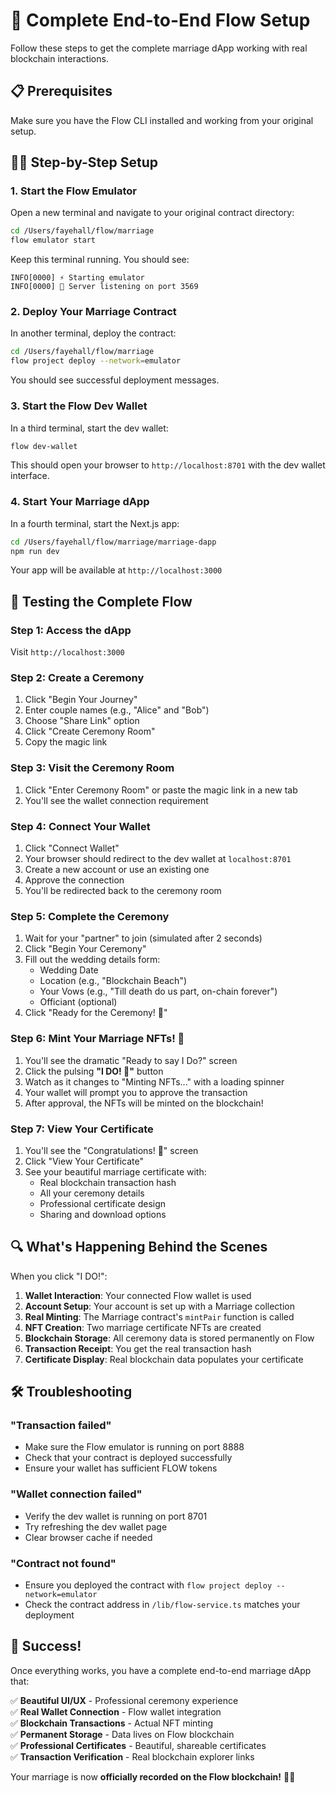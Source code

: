 # 🚀 Complete End-to-End Flow Setup

Follow these steps to get the complete marriage dApp working with real blockchain interactions.

## 📋 Prerequisites

Make sure you have the Flow CLI installed and working from your original setup.

## 🏃‍♂️ Step-by-Step Setup

### 1. Start the Flow Emulator

Open a new terminal and navigate to your original contract directory:

```bash
cd /Users/fayehall/flow/marriage
flow emulator start
```

Keep this terminal running. You should see:
```
INFO[0000] ⚡ Starting emulator                          
INFO[0000] 📧 Server listening on port 3569
```

### 2. Deploy Your Marriage Contract

In another terminal, deploy the contract:

```bash
cd /Users/fayehall/flow/marriage  
flow project deploy --network=emulator
```

You should see successful deployment messages.

### 3. Start the Flow Dev Wallet

In a third terminal, start the dev wallet:

```bash
flow dev-wallet
```

This should open your browser to `http://localhost:8701` with the dev wallet interface.

### 4. Start Your Marriage dApp

In a fourth terminal, start the Next.js app:

```bash
cd /Users/fayehall/flow/marriage/marriage-dapp
npm run dev
```

Your app will be available at `http://localhost:3000`

## 🎯 Testing the Complete Flow

### Step 1: Access the dApp
Visit `http://localhost:3000`

### Step 2: Create a Ceremony
1. Click "Begin Your Journey"
2. Enter couple names (e.g., "Alice" and "Bob")
3. Choose "Share Link" option
4. Click "Create Ceremony Room"
5. Copy the magic link

### Step 3: Visit the Ceremony Room
1. Click "Enter Ceremony Room" or paste the magic link in a new tab
2. You'll see the wallet connection requirement

### Step 4: Connect Your Wallet
1. Click "Connect Wallet"
2. Your browser should redirect to the dev wallet at `localhost:8701`
3. Create a new account or use an existing one
4. Approve the connection
5. You'll be redirected back to the ceremony room

### Step 5: Complete the Ceremony
1. Wait for your "partner" to join (simulated after 2 seconds)
2. Click "Begin Your Ceremony"
3. Fill out the wedding details form:
   - Wedding Date
   - Location (e.g., "Blockchain Beach")
   - Your Vows (e.g., "Till death do us part, on-chain forever")
   - Officiant (optional)
4. Click "Ready for the Ceremony! 💍"

### Step 6: Mint Your Marriage NFTs! 🎉
1. You'll see the dramatic "Ready to say I Do?" screen
2. Click the pulsing **"I DO! 💍"** button
3. Watch as it changes to "Minting NFTs..." with a loading spinner
4. Your wallet will prompt you to approve the transaction
5. After approval, the NFTs will be minted on the blockchain!

### Step 7: View Your Certificate
1. You'll see the "Congratulations! 🎉" screen
2. Click "View Your Certificate"
3. See your beautiful marriage certificate with:
   - Real blockchain transaction hash
   - All your ceremony details
   - Professional certificate design
   - Sharing and download options

## 🔍 What's Happening Behind the Scenes

When you click "I DO!":

1. **Wallet Interaction**: Your connected Flow wallet is used
2. **Account Setup**: Your account is set up with a Marriage collection
3. **Real Minting**: The Marriage contract's `mintPair` function is called
4. **NFT Creation**: Two marriage certificate NFTs are created
5. **Blockchain Storage**: All ceremony data is stored permanently on Flow
6. **Transaction Receipt**: You get the real transaction hash
7. **Certificate Display**: Real blockchain data populates your certificate

## 🛠 Troubleshooting

### "Transaction failed"
- Make sure the Flow emulator is running on port 8888
- Check that your contract is deployed successfully
- Ensure your wallet has sufficient FLOW tokens

### "Wallet connection failed"  
- Verify the dev wallet is running on port 8701
- Try refreshing the dev wallet page
- Clear browser cache if needed

### "Contract not found"
- Ensure you deployed the contract with `flow project deploy --network=emulator`
- Check the contract address in `/lib/flow-service.ts` matches your deployment

## 🎊 Success!

Once everything works, you have a complete end-to-end marriage dApp that:

✅ **Beautiful UI/UX** - Professional ceremony experience  
✅ **Real Wallet Connection** - Flow wallet integration  
✅ **Blockchain Transactions** - Actual NFT minting  
✅ **Permanent Storage** - Data lives on Flow blockchain  
✅ **Professional Certificates** - Beautiful, shareable certificates  
✅ **Transaction Verification** - Real blockchain explorer links

Your marriage is now **officially recorded on the Flow blockchain!** 💍🔗

